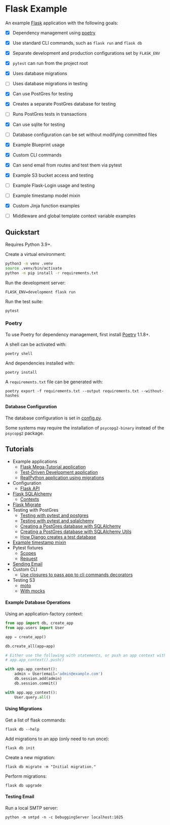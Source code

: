 Flask Example
====

An example [Flask](https://flask.palletsprojects.com/en/2.0.x/) application with the following goals:

- [X] Dependency management using [poetry](https://python-poetry.org)
- [X] Use standard CLI commands, such as `flask run` and `flask db`
- [X] Separate development and production configurations set by `FLASK_ENV`
- [x] `pytest` can run from the project root
- [x] Uses database migrations
- [ ] Uses database migrations in testing
- [x] Can use PostGres for testing
- [x] Creates a separate PostGres database for testing
- [ ] Runs PostGres tests in transactions
- [X] Can use sqlite for testing
- [ ] Database configuration can be set without modifying committed files
- [X] Example Blueprint usage
- [X] Custom CLI commands
- [X] Can send email from routes and test them via pytest
- [X] Example S3 bucket access and testing
- [ ] Example Flask-Login usage and testing
- [ ] Example timestamp model mixin
- [X] Custom Jinja function examples
- [ ] Middleware and global template context variable examples


## Quickstart

Requires Python 3.9+.

Create a virtual environment:

```sh
python3 -m venv .venv
source .venv/bin/activate
python -m pip install -r requirements.txt
```

Run the development server:

    FLASK_ENV=development flask run


Run the test suite:

    pytest


### Poetry

To use Poetry for dependency management, first install [Poetry](https://python-poetry.org/docs/master/#installation) 1.1.8+.

A shell can be activated with:

    poetry shell

And dependencies installed with:

    poetry install

A `requirements.txt` file can be generated with:

    poetry export -f requirements.txt --output requirements.txt --without-hashes


#### Database Configuration

The database configuration is set in [config.py](app/config.py).

Some systems may require the installation of `psycopg2-binary` instead of the `psycopg2` package.


## Tutorials

* Example applications
  - [Flask Mega-Tutorial application](https://github.com/miguelgrinberg/microblog)
  - [Test-Driven Development application](https://github.com/mjhea0/flaskr-tdd)
  - [RealPython application using migrations](https://realpython.com/flask-by-example-part-2-postgres-sqlalchemy-and-alembic/)
* Configuration
  - [Flask API](https://flask.palletsprojects.com/en/2.0.x/config/)
* [Flask SQLAlchemy](https://flask-sqlalchemy.palletsprojects.com/en/2.x/)
  - [Contexts](https://flask-sqlalchemy.palletsprojects.com/en/2.x/contexts/)
* [Flask Migrate](https://flask-migrate.readthedocs.io/en/latest/)
* Testing with PostGres
  - [Testing with pytest and postgres](http://alexmic.net/flask-sqlalchemy-pytest/)
  - [Testing with pytest and sqlalchemy](https://xvrdm.github.io/2017/07/03/testing-flask-sqlalchemy-database-with-pytest/)
  - [Creating a PostGres database with SQLAlchemy](https://stackoverflow.com/a/8977109/868330)
  - [Creating a PostGres database with SQLAlchemy Utils](https://github.com/kvesteri/sqlalchemy-utils)
  - [How Django creates a test database](https://github.com/django/django/blob/ca9872905559026af82000e46cde6f7dedc897b6/django/db/backends/base/creation.py)
* [Example timestamp mixin](https://flask-sqlalchemy.palletsprojects.com/en/2.x/customizing/#model-mixins)
* Pytest fixtures
  - [Scopes](https://docs.pytest.org/en/6.2.x/fixture.html#fixture-scopes)
  - [Request](https://medium.com/opsops/deepdive-into-pytest-parametrization-cb21665c05b9)
* [Sending Email](https://pythonhosted.org/Flask-Mail/)
* Custom CLI
  - [Use closures to pass app to cli commands decorators](https://github.com/miguelgrinberg/microblog/blob/main/app/cli.py)
* Testing S3
  - [moto](https://github.com/spulec/moto)
  - [With mocks](https://www.sanjaysiddhanti.com/2020/04/08/s3testing/)


#### Example Database Operations

Using an application-factory context:

```py
from app import db, create_app
from app.users import User

app = create_app()

db.create_all(app=app)

# Either use the following with statements, or push an app context with:
# app.app_context().push()

with app.app_context():
    admin = User(email='admin@example.com')
    db.session.add(admin)
    db.session.commit()

with app.app_context():
    User.query.all()
```


#### Using Migrations

Get a list of flask commands:

    flask db --help

Add migrations to an app (only need to run once):

    flask db init

Create a new migration:

    flask db migrate -m "Initial migration."

Perform migrations:

    flask db upgrade


#### Testing Email

Run a local SMTP server:

    python -m smtpd -n -c DebuggingServer localhost:1025
